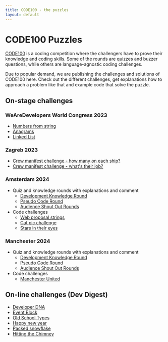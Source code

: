 ```yaml
---
title: CODE100 - the puzzles
layout: default
---
```


# CODE100 Puzzles

[CODE100](https://code100.dev) is a coding competition where the challengers have to prove their knowledge and coding skills. Some of the rounds are quizzes and buzzer questions, while others are language-agnostic coding challenges.

Due to popular demand, we are publishing the challenges and solutions of CODE100 here. Check out the different challenges, get explanations how to approach a problem like that and example code that solve the puzzle.

## On-stage challenges

### WeAreDevelopers World Congress 2023

* [Numbers from string](/2023-puzzles/challenge-1/)
* [Anagrams](/2023-puzzles/challenge-2/)
* [Linked List](/2023-puzzles/challenge-3/)

### Zagreb 2023

* [Crew manifest challenge - how many on each ship?](/2023-puzzles/zagreb-challenge-1)
* [Crew manifest challenge - what's their job?](/2023-puzzles/zagreb-challenge-2)

### Amsterdam 2024

* Quiz and knowledge rounds with explanations and comment 
    - [Development Knowledge Round](quizrounds/amsterdam/knowledge.md)
    - [Pseudo Code Round](quizrounds/amsterdam/pseudo-code.md)
    - [Audience Shout Out Rounds](quizrounds/amsterdam/audience-rounds.md)
* Code challenges
    - [Web proposal strings](/puzzles/web-proposal)
    - [Cat pic challenge](/puzzles/catpics)
    - [Stars in their eyes](/puzzles/stars-in-their-eyes/)

### Manchester 2024

* Quiz and knowledge rounds with explanations and comment 
    - [Development Knowledge Round](quizrounds/manchester/knowledge.md)
    - [Pseudo Code Round](quizrounds/manchester/pseudo-code.md)
    - [Audience Shout Out Rounds](quizrounds/manchester/audience-rounds.md)
* Code challenges
    - [Manchester United](/puzzles/manchester-united/)


## On-line challenges (Dev Digest)

* [Developer DNA](/puzzles/developer-dna/)
* [Event Block](/puzzles/eventblock/)
* [Old School Types](/puzzles/oldschooltypes/)
* [Happy new year](/puzzles/happy-new-year/)
* [Packed snowflake](/puzzles/packedsnowflake/)
* [Hitting the Chimney](/puzzles/hitting-the-chimney/)

